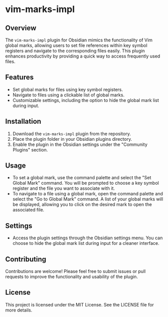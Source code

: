 # vim-marks-impl

## Overview
The `vim-marks-impl` plugin for Obsidian mimics the functionality of Vim global marks, allowing users to set file references within key symbol registers and navigate to the corresponding files easily. This plugin enhances productivity by providing a quick way to access frequently used files.

## Features
- Set global marks for files using key symbol registers.
- Navigate to files using a clickable list of global marks.
- Customizable settings, including the option to hide the global mark list during input.

## Installation
1. Download the `vim-marks-impl` plugin from the repository.
2. Place the plugin folder in your Obsidian plugins directory.
3. Enable the plugin in the Obsidian settings under the "Community Plugins" section.

## Usage
- To set a global mark, use the command palette and select the "Set Global Mark" command. You will be prompted to choose a key symbol register and the file you want to associate with it.
- To navigate to a file using a global mark, open the command palette and select the "Go to Global Mark" command. A list of your global marks will be displayed, allowing you to click on the desired mark to open the associated file.

## Settings
- Access the plugin settings through the Obsidian settings menu. You can choose to hide the global mark list during input for a cleaner interface.

## Contributing
Contributions are welcome! Please feel free to submit issues or pull requests to improve the functionality and usability of the plugin.

## License
This project is licensed under the MIT License. See the LICENSE file for more details.